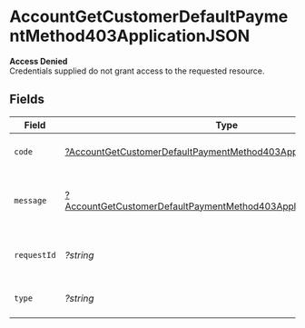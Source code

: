 # AccountGetCustomerDefaultPaymentMethod403ApplicationJSON

**Access Denied**\
Credentials supplied do not grant access to the requested resource.



## Fields

| Field                                                                                                                                                          | Type                                                                                                                                                           | Required                                                                                                                                                       | Description                                                                                                                                                    | Example                                                                                                                                                        |
| -------------------------------------------------------------------------------------------------------------------------------------------------------------- | -------------------------------------------------------------------------------------------------------------------------------------------------------------- | -------------------------------------------------------------------------------------------------------------------------------------------------------------- | -------------------------------------------------------------------------------------------------------------------------------------------------------------- | -------------------------------------------------------------------------------------------------------------------------------------------------------------- |
| `code`                                                                                                                                                         | [?AccountGetCustomerDefaultPaymentMethod403ApplicationJSONCode](../../models/operations/AccountGetCustomerDefaultPaymentMethod403ApplicationJSONCode.md)       | :heavy_minus_sign:                                                                                                                                             | Code of the authorization error.                                                                                                                               | payments-forbidden-error                                                                                                                                       |
| `message`                                                                                                                                                      | [?AccountGetCustomerDefaultPaymentMethod403ApplicationJSONMessage](../../models/operations/AccountGetCustomerDefaultPaymentMethod403ApplicationJSONMessage.md) | :heavy_minus_sign:                                                                                                                                             | Message explaining the authorization error.                                                                                                                    | You do not have permission to access this resource.                                                                                                            |
| `requestId`                                                                                                                                                    | *?string*                                                                                                                                                      | :heavy_minus_sign:                                                                                                                                             | Request identifier in UUID format.                                                                                                                             | bcc78633-cd09-4e7d-8f3b-d593fdc1439c                                                                                                                           |
| `type`                                                                                                                                                         | *?string*                                                                                                                                                      | :heavy_minus_sign:                                                                                                                                             | It shows as authorization error.                                                                                                                               | authorization-error                                                                                                                                            |
